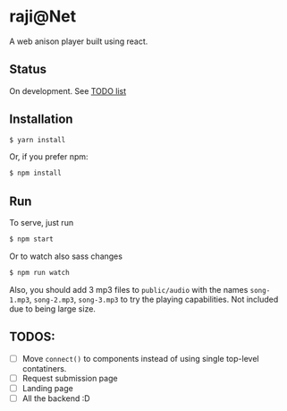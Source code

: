 # raji@Net
A web anison player built using react.

## Status
On development. See [TODO list](#todos)

## Installation
```sh
$ yarn install
```
Or, if you prefer npm:
```sh
$ npm install
```
## Run
To serve, just run
```sh
$ npm start
```
Or to watch also sass changes
```sh
$ npm run watch
```

Also, you should add 3 mp3 files to `public/audio` with the names `song-1.mp3`, `song-2.mp3`, `song-3.mp3` to try the playing capabilities. Not included due to being large size.

## TODOS:
- [ ] Move `connect()` to components instead of using single top-level contatiners.
- [ ] Request submission page
- [ ] Landing page
- [ ] All the backend :D
